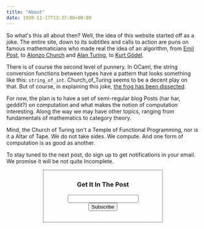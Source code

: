 ```yaml
---
title: "About"
date: 1930-11-17T13:37:00+00:00
---
```


So what's this all about then? Well, the idea of this website started off as a joke. The entire site, down to its subtitles and calls to action are puns on famous mathematicians who made real the idea of an algorithm, from [Emil Post](https://en.wikipedia.org/wiki/Emil_Leon_Post), to [Alonzo Church](https://en.wikipedia.org/wiki/Alonzo_Church) and [Alan Turing](https://en.wikipedia.org/wiki/Alan_Turing), to [Kurt Gödel](https://en.wikipedia.org/wiki/Kurt_G%C3%B6del). 

There is of course the second level of punnery. In OCaml, the string conversion functions between types have a pattern that looks something like this: `string_of_int`. Church_of_Turing seems to be a decent play on that. But of course, in explaining this joke, [the frog has been dissected](https://www.goodreads.com/quotes/440683-explaining-a-joke-is-like-dissecting-a-frog-you-understand).

For now, the plan is to have a set of semi-regular blog Posts (har har, geddit?) on computation and what makes the notion of computation interesting. Along the way we may have other topics, ranging from fundamentals of mathematics to category theory.

Mind, the Church of Turing isn't a Temple of Functional Programming, nor is it a Altar of Tape. We do not take sides. We compute. And one form of computation is as good as another.

To stay tuned to the next post, do sign up to get notifications in your email. We promise it will be not quite Incomplete.

<div style="border:1px dotted #000000; margin-left:auto;margin-right: auto; width:300px; padding: 5px 5px 15px 5px; text-align: center;">
	<div id="mc_embed_signup">
		<form action="https://pressyo.us4.list-manage.com/subscribe/post?u=27add81bcd6295bf1aa7918b0&amp;id=990851d9a9" method="post" id="mc-embedded-subscribe-form" name="mc-embedded-subscribe-form" class="validate" target="_blank" novalidate>
		    <div id="mc_embed_signup_scroll">
			<h3>Get It In The Post</h3>
		<div class="mc-field-group">
			<input type="email" value="" name="EMAIL" class="required email" id="mce-EMAIL">
		</div>
			<div id="mce-responses" class="clear">
				<div class="response" id="mce-error-response" style="display:none"></div>
				<div class="response" id="mce-success-response" style="display:none"></div>
			</div>    <!-- real people should not fill this in and expect good things - do not remove this or risk form bot signups-->
		    <div style="position: absolute; left: -5000px;" aria-hidden="true"><input type="text" name="b_27add81bcd6295bf1aa7918b0_990851d9a9" tabindex="-1" value=""></div>
		    <div class="clear"><input type="submit" value="Subscribe" name="subscribe" id="mc-embedded-subscribe" class="button"></div>
		    </div>
		</form>
		</div>
	</div>
</div>
